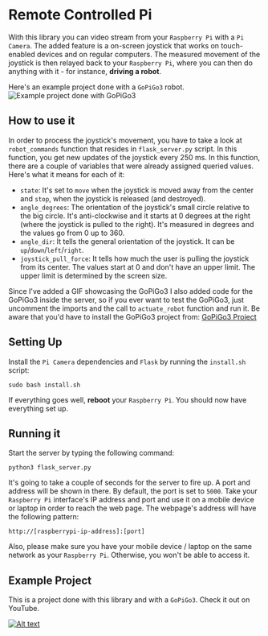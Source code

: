 # Remote Controlled Pi

With this library you can video stream from your `Raspberry Pi` with a `Pi Camera`.
The added feature is a on-screen joystick that works on touch-enabled devices and on regular computers.
The measured movement of the joystick is then relayed back to your `Raspberry Pi`, where you can then do anything with it - for instance, **driving a robot**.

Here's an example project done with a `GoPiGo3` robot.
![Example project done with GoPiGo3](http://i.imgur.com/SLUQGgS.gif)

## How to use it

In order to process the joystick's movement, you have to take a look at `robot_commands` function that resides in `flask_server.py` script.
In this function, you get new updates of the joystick every 250 ms.
In this function, there are a couple of variables that were already assigned queried values. Here's what it means for each of it:

* `state`: It's set to `move` when the joystick is moved away from the center and `stop`, when the joystick is released (and destroyed).
* `angle_degrees`: The orientation of the joystick's small circle relative to the big circle. It's anti-clockwise and it starts at 0 degrees at the right (where the joystick is pulled to the right). It's measured in degrees and the values go from 0 up to 360.
* `angle_dir`: It tells the general orientation of the joystick. It can be `up`/`down`/`left`/`right`.
* `joystick_pull_force`: It tells how much the user is pulling the joystick from its center. The values start at 0 and don't have an upper limit. The upper limit is determined by the screen size.

Since I've added a GIF showcasing the GoPiGo3 I also added code for the GoPiGo3 inside the server, so if you ever want to test the GoPiGo3, just uncomment the imports and the call to `actuate_robot` function and run it. Be aware that you'd have to install the GoPiGo3 project from:
[GoPiGo3 Project](http://github.com/DexterInd/GoPiGo3)


## Setting Up

Install the `Pi Camera` dependencies and `Flask` by running the `install.sh` script:
 ```
 sudo bash install.sh
 ```
If everything goes well, **reboot** your `Raspberry Pi`.
You should now have everything set up.



## Running it

Start the server by typing the following command:
```
python3 flask_server.py
```
It's going to take a couple of seconds for the server to fire up.
A port and address will be shown in there. By default, the port is set to `5000`.
Take your `Raspberry Pi` interface's IP address and port and use it on a mobile device or laptop in order to reach the web page.
The webpage's address will have the following pattern:
```
http://[raspberrypi-ip-address]:[port]
```

Also, please make sure you have your mobile device / laptop on the same network as your `Raspberry Pi`. Otherwise, you won't be able to access it.

## Example Project

This is a project done with this library and with a `GoPiGo3`. Check it out on YouTube.

[![Alt text](https://img.youtube.com/vi/Tu_-Al6Smhg/0.jpg)](https://www.youtube.com/watch?v=Tu_-Al6Smhg)
